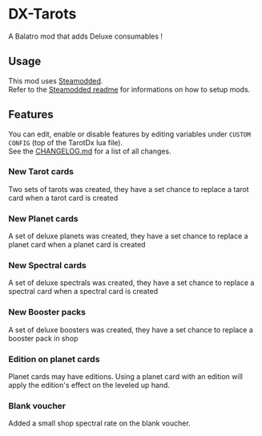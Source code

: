 # DX-Tarots

A Balatro mod that adds Deluxe consumables !

## Usage

This mod uses [Steamodded](https://github.com/Steamopollys/Steamodded/).  
Refer to the [Steamodded readme](https://github.com/Steamopollys/Steamodded?tab=readme-ov-file#how-to-install-a-mod) for informations on how to setup mods.  

## Features

You can edit, enable or disable features by editing variables under `CUSTOM CONFIG` (top of the TarotDx lua file).  
See the [CHANGELOG.md](./CHANGELOG.md) for a list of all changes.

### New Tarot cards

Two sets of tarots was created, they have a set chance to replace a tarot card when a tarot card is created

### New Planet cards

A set of deluxe planets was created, they have a set chance to replace a planet card when a planet card is created

### New Spectral cards

A set of deluxe spectrals was created, they have a set chance to replace a spectral card when a spectral card is created

### New Booster packs

A set of deluxe boosters was created, they have a set chance to replace a booster pack in shop

### Edition on planet cards

Planet cards may have editions. Using a planet card with an edition will apply the edition's effect on the leveled up hand.

### Blank voucher

Added a small shop spectral rate on the blank voucher.
